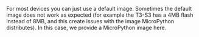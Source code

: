 For most devices you can just use a default image. Sometimes the default image does not work as expected (for example the T3-S3 has a 4MB flash instead of 8MB, and this create issues with the image MicroPython distributes). In this case, we provide a MicroPython image here.

